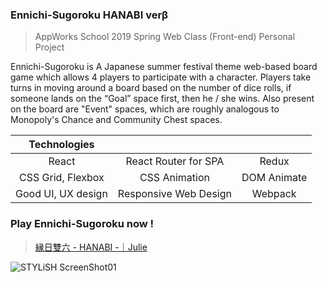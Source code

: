 ### Ennichi-Sugoroku HANABI verβ

> AppWorks School 2019 Spring Web Class (Front-end) Personal Project

Ennichi-Sugoroku is A Japanese summer festival theme web-based board game which allows 4 players to participate with a character. Players take turns in moving around a board based on the number of dice rolls, if someone lands on the “Goal” space first, then he / she wins. Also present on the board are "Event" spaces, which are roughly analogous to Monopoly's Chance and Community Chest spaces.

| Technologies  |                            |                  |
|:-------------:|:--------------------------:|:----------------:|
| React              | React Router for SPA  | Redux            |
| CSS Grid, Flexbox  | CSS Animation         | DOM Animate      |
| Good UI, UX design | Responsive Web Design | Webpack          |

### Play Ennichi-Sugoroku now !

> [縁日雙六 - HANABI -｜Julie](https://julieliao.github.io/Ennichi-Sugoroku)

![STYLiSH ScreenShot01](https://raw.github.com/julieliao/Ennichi-Sugoroku/master/sample/sample-index.png)